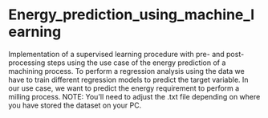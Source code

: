 # Energy_prediction_using_machine_learning
Implementation of a supervised learning procedure with pre- and post-processing steps using the use case of the energy prediction of a machining process.
To perform a regression analysis using the data we have to train different regression models to predict the target variable. In our use case, we want to predict the energy requirement to perform a milling process.
NOTE: You'll need to adjust the .txt file depending on where you have stored the dataset on your PC.
